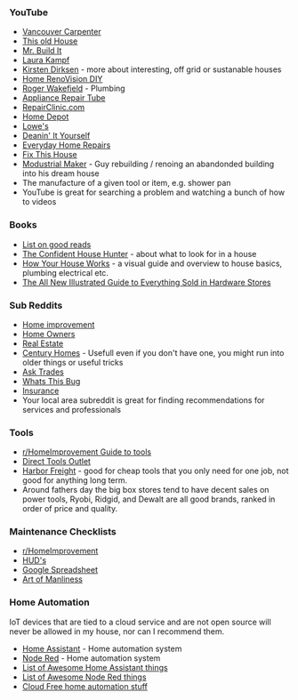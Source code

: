 ### YouTube

* [Vancouver Carpenter](https://www.youtube.com/channel/UCbZdXox6mKHdcT2QdVT-goQ)
* [This old House](https://www.youtube.com/c/thisoldhouse)
* [Mr. Build It](https://www.youtube.com/c/MrBuildit)
* [Laura Kampf](https://www.youtube.com/c/laurakampf)
* [Kirsten Dirksen](https://www.youtube.com/user/kirstendirksen) - more about interesting, off grid or sustanable houses
* [Home RenoVision DIY](https://www.youtube.com/c/HomeRenoVisionDIY)
* [Roger Wakefield](https://www.youtube.com/c/RogerWakefield) - Plumbing
* [Appliance Repair Tube](https://www.youtube.com/channel/UC21YZ_stPd5px3bFlgWbdtg)
* [RepairClinic.com](https://www.youtube.com/channel/UCGIWoFCiw_H5SW4sHWFzQSw)
* [Home Depot](https://www.youtube.com/c/HomeDepot)
* [Lowe's](https://www.youtube.com/c/lowes)
* [Deanin' It Yourself](https://www.youtube.com/c/DeaninItYourself)
* [Everyday Home Repairs](https://www.youtube.com/c/EverydayHomeRepairs)
* [Fix This House](https://www.youtube.com/c/FixThisHouse)
* [Modustrial Maker](https://www.youtube.com/c/ModustrialMaker/) - Guy rebuilding / renoing an abandonded building into his dream house
* The manufacture of a given tool or item, e.g. shower pan
* YouTube is great for searching a problem and watching a bunch of how to videos

### Books

* [List on good reads](https://www.goodreads.com/shelf/show/home-ownership)
* [The Confident House Hunter](https://www.amazon.com/dp/1462118976/ref=cm_sw_r_cp_api_glt_fabc_NYX749HE69WBGZGA3W6R) - about what to look for in a house
* [How Your House Works](https://www.amazon.com/gp/product/1119467616/) - a visual guide and overview to house basics, plumbing electrical etc.
* [The All New Illustrated Guide to Everything Sold in Hardware Stores](https://www.amazon.com/Illustrated-Guide-Everything-Hardware-Stores/dp/1591866863)

### Sub Reddits

* [Home improvement](https://old.reddit.com/r/homeimprovement)
* [Home Owners](https://old.reddit.com/r/homeowners)
* [Real Estate](https://old.reddit.com/r/RealEstate/)
* [Century Homes](https://old.reddit.com/r/centuryhomes/) - Usefull even if you don't have one, you might run into older things or useful tricks
* [Ask Trades](https://old.reddit.com/r/AskTrades/)
* [Whats This Bug](https://old.reddit.com/r/whatsthisbug/)
* [Insurance](https://old.reddit.com/r/Insurance/)
* Your local area subreddit is great for finding recommendations for services and professionals

### Tools

* [r/HomeImprovement Guide to tools](https://www.reddit.com/r/HomeImprovement/comments/1xeyuf/home_improvement_faq_my_first_toolbox/)
* [Direct Tools Outlet](https://www.directtoolsoutlet.com/)
* [Harbor Freight](https://www.harborfreight.com/) - good for cheap tools that you only need for one job, not good for anything long term.
* Around fathers day the big box stores tend to have decent sales on power tools, Ryobi, Ridgid, and Dewalt are all good brands, ranked in order of price and quality.

### Maintenance Checklists

* [r/HomeImprovement](https://www.reddit.com/r/HomeImprovement/wiki/maintenance)
* [HUD's](https://www.hud.gov/sites/documents/DOC_12334.PDF)
* [Google Spreadsheet](https://docs.google.com/spreadsheets/d/1Sojei1plyptx0-Ck-rLJHRFgAsxQGpE8r2o8SAArUok/edit#gid=1855297214)
* [Art of Manliness](https://www.artofmanliness.com/articles/keep-your-house-in-tip-top-shape-an-incredibly-handy-home-maintenance-checklist/)

### Home Automation

IoT devices that are tied to a cloud service and are not open source will never be allowed in my house, nor can I recommend them.

* [Home Assistant](https://www.home-assistant.io/) - Home automation system 
* [Node Red](https://nodered.org/) - Home automation system
* [List of Awesome Home Assistant things](https://project-awesome.org/frenck/awesome-home-assistant)
* [List of Awesome Node Red things](https://github.com/TotallyInformation/awesome-to-me)
* [Cloud Free home automation stuff](https://cloudfree.shop/)
